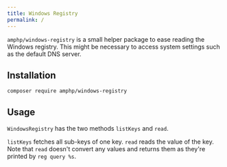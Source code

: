 ```yaml
---
title: Windows Registry
permalink: /
---
```

`amphp/windows-registry` is a small helper package to ease reading the Windows registry. This might be necessary to access system settings such as the default DNS server.

## Installation

```
composer require amphp/windows-registry
```

## Usage

`WindowsRegistry` has the two methods `listKeys` and `read`.

`listKeys` fetches all sub-keys of one key. `read` reads the value of the key. Note that `read` doesn't convert any values and returns them as they're printed by `reg query %s`.
